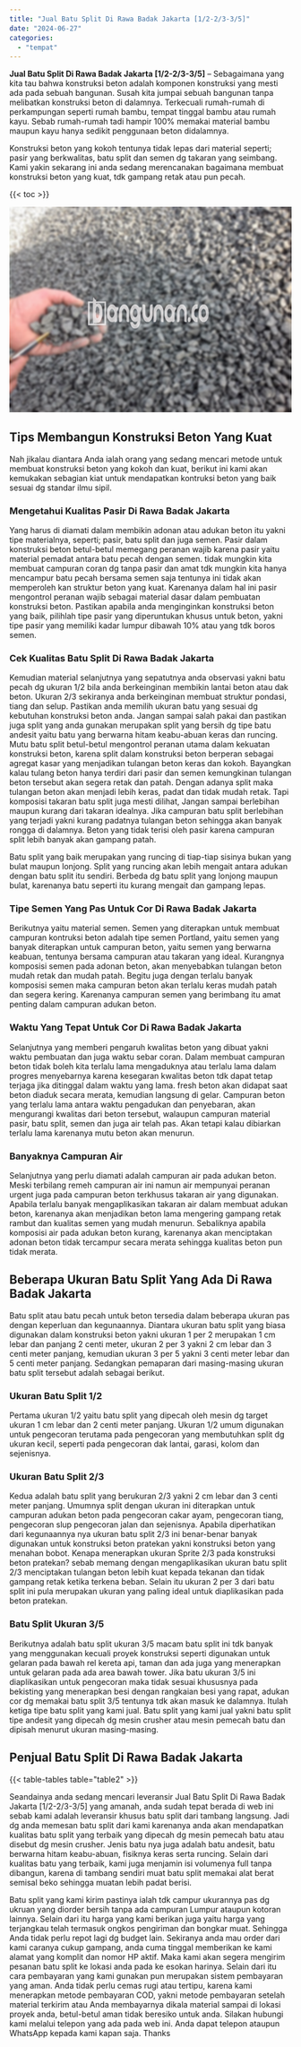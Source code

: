 ```yaml
---
title: "Jual Batu Split Di Rawa Badak Jakarta [1/2-2/3-3/5]"
date: "2024-06-27"
categories: 
  - "tempat"
---
```


**Jual Batu Split Di Rawa Badak Jakarta \[1/2-2/3-3/5\]** – Sebagaimana yang kita tau bahwa konstruksi beton adalah komponen konstruksi yang mesti ada pada sebuah bangunan. Susah kita jumpai sebuah bangunan tanpa melibatkan konstruksi beton di dalamnya. Terkecuali rumah-rumah di perkampungan seperti rumah bambu, tempat tinggal bambu atau rumah kayu. Sebab rumah-rumah tadi hampir 100% memakai material bambu maupun kayu hanya sedikit penggunaan beton didalamnya.

Konstruksi beton yang kokoh tentunya tidak lepas dari material seperti; pasir yang berkwalitas, batu split dan semen dg takaran yang seimbang. Kami yakin sekarang ini anda sedang merencanakan bagaimana membuat konstruksi beton yang kuat, tdk gampang retak atau pun pecah.

{{< toc >}}

![Jual Batu Split Di Rawa Badak Jakarta [1/2-2/3-3/5]](/images/jual-batu-split-38.png)

## Tips Membangun Konstruksi Beton Yang Kuat

Nah jikalau diantara Anda ialah orang yang sedang mencari metode untuk membuat konstruksi beton yang kokoh dan kuat, berikut ini kami akan kemukakan sebagian kiat untuk mendapatkan kontruksi beton yang baik sesuai dg standar ilmu sipil.

### Mengetahui Kualitas Pasir Di Rawa Badak Jakarta

Yang harus di diamati dalam membikin adonan atau adukan beton itu yakni tipe materialnya, seperti; pasir, batu split dan juga semen. Pasir dalam konstruksi beton betul-betul memegang peranan wajib karena pasir yaitu material pemadat antara batu pecah dengan semen. tidak mungkin kita membuat campuran coran dg tanpa pasir dan amat tdk mungkin kita hanya mencampur batu pecah bersama semen saja tentunya ini tidak akan memperoleh kan struktur beton yang kuat. Karenanya dalam hal ini pasir mengontrol peranan wajib sebagai material dasar dalam pembuatan konstruksi beton. Pastikan apabila anda menginginkan konstruksi beton yang baik, pilihlah tipe pasir yang diperuntukan khusus untuk beton, yakni tipe pasir yang memiliki kadar lumpur dibawah 10% atau yang tdk boros semen.

### Cek Kualitas Batu Split Di Rawa Badak Jakarta

Kemudian material selanjutnya yang sepatutnya anda observasi yakni batu pecah dg ukuran 1/2 bila anda berkeinginan membikin lantai beton atau dak beton. Ukuran 2/3 sekiranya anda berkeinginan membuat struktur pondasi, tiang dan selup. Pastikan anda memilih ukuran batu yang sesuai dg kebutuhan konstruksi beton anda. Jangan sampai salah pakai dan pastikan juga split yang anda gunakan merupakan split yang bersih dg tipe batu andesit yaitu batu yang berwarna hitam keabu-abuan keras dan runcing. Mutu batu split betul-betul mengontrol peranan utama dalam kekuatan konstruksi beton, karena split dalam konstruksi beton berperan sebagai agregat kasar yang menjadikan tulangan beton keras dan kokoh. Bayangkan kalau tulang beton hanya terdiri dari pasir dan semen kemungkinan tulangan beton tersebut akan segera retak dan patah. Dengan adanya split maka tulangan beton akan menjadi lebih keras, padat dan tidak mudah retak. Tapi komposisi takaran batu split juga mesti dilihat, Jangan sampai berlebihan maupun kurang dari takaran idealnya. Jika campuran batu split berlebihan yang terjadi yakni kurang padatnya tulangan beton sehingga akan banyak rongga di dalamnya. Beton yang tidak terisi oleh pasir karena campuran split lebih banyak akan gampang patah.

Batu split yang baik merupakan yang runcing di tiap-tiap sisinya bukan yang bulat maupun lonjong. Split yang runcing akan lebih mengait antara adukan dengan batu split itu sendiri. Berbeda dg batu split yang lonjong maupun bulat, karenanya batu seperti itu kurang mengait dan gampang lepas.

### Tipe Semen Yang Pas Untuk Cor Di Rawa Badak Jakarta

Berikutnya yaitu material semen. Semen yang diterapkan untuk membuat campuran kontruksi beton adalah tipe semen Portland, yaitu semen yang banyak diterapkan untuk campuran beton, yaitu semen yang berwarna keabuan, tentunya bersama campuran atau takaran yang ideal. Kurangnya komposisi semen pada adonan beton, akan menyebabkan tulangan beton mudah retak dan mudah patah. Begitu juga dengan terlalu banyak komposisi semen maka campuran beton akan terlalu keras mudah patah dan segera kering. Karenanya campuran semen yang berimbang itu amat penting dalam campuran adukan beton.

### Waktu Yang Tepat Untuk Cor Di Rawa Badak Jakarta

Selanjutnya yang memberi pengaruh kwalitas beton yang dibuat yakni waktu pembuatan dan juga waktu sebar coran. Dalam membuat campuran beton tidak boleh kita terlalu lama mengaduknya atau terlalu lama dalam progres menyebarnya karena kesegaran kwalitas beton tdk dapat tetap terjaga jika ditinggal dalam waktu yang lama. fresh beton akan didapat saat beton diaduk secara merata, kemudian langsung di gelar. Campuran beton yang terlalu lama antara waktu pengadukan dan penyebaran, akan mengurangi kwalitas dari beton tersebut, walaupun campuran material pasir, batu split, semen dan juga air telah pas. Akan tetapi kalau dibiarkan terlalu lama karenanya mutu beton akan menurun.

### Banyaknya Campuran Air

Selanjutnya yang perlu diamati adalah campuran air pada adukan beton. Meski terbilang remeh campuran air ini namun air mempunyai peranan urgent juga pada campuran beton terkhusus takaran air yang digunakan. Apabila terlalu banyak mengaplikasikan takaran air dalam membuat adukan beton, karenanya akan menjadikan beton lama mengering gampang retak rambut dan kualitas semen yang mudah menurun. Sebaliknya apabila komposisi air pada adukan beton kurang, karenanya akan menciptakan adonan beton tidak tercampur secara merata sehingga kualitas beton pun tidak merata.

## Beberapa Ukuran Batu Split Yang Ada Di Rawa Badak Jakarta

Batu split atau batu pecah untuk beton tersedia dalam beberapa ukuran pas dengan keperluan dan kegunaannya. Diantara ukuran batu split yang biasa digunakan dalam konstruksi beton yakni ukuran 1 per 2 merupakan 1 cm lebar dan panjang 2 centi meter, ukuran 2 per 3 yakni 2 cm lebar dan 3 centi meter panjang, kemudian ukuran 3 per 5 yakni 3 centi meter lebar dan 5 centi meter panjang. Sedangkan pemaparan dari masing-masing ukuran batu split tersebut adalah sebagai berikut.

### Ukuran Batu Split 1/2

Pertama ukuran 1/2 yaitu batu split yang dipecah oleh mesin dg target ukuran 1 cm lebar dan 2 centi meter panjang. Ukuran 1/2 umum digunakan untuk pengecoran terutama pada pengecoran yang membutuhkan split dg ukuran kecil, seperti pada pengecoran dak lantai, garasi, kolom dan sejenisnya.

### Ukuran Batu Split 2/3

Kedua adalah batu split yang berukuran 2/3 yakni 2 cm lebar dan 3 centi meter panjang. Umumnya split dengan ukuran ini diterapkan untuk campuran adukan beton pada pengecoran cakar ayam, pengecoran tiang, pengecoran slup pengecoran jalan dan sejenisnya. Apabila diperhatikan dari kegunaannya nya ukuran batu split 2/3 ini benar-benar banyak digunakan untuk konstruksi beton pratekan yakni konstruksi beton yang menahan bobot. Kenapa menerapkan ukuran Sprite 2/3 pada konstruksi beton pratekan? sebab memang dengan mengaplikasikan ukuran batu split 2/3 menciptakan tulangan beton lebih kuat kepada tekanan dan tidak gampang retak ketika terkena beban. Selain itu ukuran 2 per 3 dari batu split ini pula merupakan ukuran yang paling ideal untuk diaplikasikan pada beton pratekan.

### Batu Split Ukuran 3/5

Berikutnya adalah batu split ukuran 3/5 macam batu split ini tdk banyak yang menggunakan kecuali proyek konstruksi seperti digunakan untuk gelaran pada bawah rel kereta api, taman dan ada juga yang menerapkan untuk gelaran pada ada area bawah tower. Jika batu ukuran 3/5 ini diaplikasikan untuk pengecoran maka tidak sesuai khususnya pada bekisting yang menerapkan besi dengan rangkaian besi yang rapat, adukan cor dg memakai batu split 3/5 tentunya tdk akan masuk ke dalamnya. Itulah ketiga tipe batu split yang kami jual. Batu split yang kami jual yakni batu split tipe andesit yang dipecah dg mesin crusher atau mesin pemecah batu dan dipisah menurut ukuran masing-masing.

## Penjual Batu Split Di Rawa Badak Jakarta

{{< table-tables table="table2" >}}

Seandainya anda sedang mencari leveransir Jual Batu Split Di Rawa Badak Jakarta \[1/2-2/3-3/5\] yang amanah, anda sudah tepat berada di web ini sebab kami adalah leveransir khusus batu split dari tambang langsung. Jadi dg anda memesan batu split dari kami karenanya anda akan mendapatkan kualitas batu split yang terbaik yang dipecah dg mesin pemecah batu atau disebut dg mesin crusher. Jenis batu nya juga adalah batu andesit, batu berwarna hitam keabu-abuan, fisiknya keras serta runcing. Selain dari kualitas batu yang terbaik, kami juga menjamin isi volumenya full tanpa dibangun, karena di tambang sendiri muat batu split memakai alat berat semisal beko sehingga muatan lebih padat berisi.

Batu split yang kami kirim pastinya ialah tdk campur ukurannya pas dg ukruan yang diorder bersih tanpa ada campuran Lumpur ataupun kotoran lainnya. Selain dari itu harga yang kami berikan juga yaitu harga yang terjangkau telah termasuk ongkos pengiriman dan bongkar muat. Sehingga Anda tidak perlu repot lagi dg budget lain. Sekiranya anda mau order dari kami caranya cukup gampang, anda cuma tinggal memberikan ke kami alamat yang komplit dan nomor HP aktif. Maka kami akan segera mengirim pesanan batu split ke lokasi anda pada ke esokan harinya. Selain dari itu cara pembayaran yang kami gunakan pun merupakan sistem pembayaran yang aman. Anda tidak perlu cemas rugi atau tertipu, karena kami menerapkan metode pembayaran COD, yakni metode pembayaran setelah material terkirim atau Anda membayarnya dikala material sampai di lokasi proyek anda, betul-betul aman tidak beresiko untuk anda. Silakan hubungi kami melalui telepon yang ada pada web ini. Anda dapat telepon ataupun WhatsApp kepada kami kapan saja. Thanks
